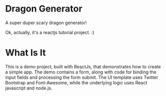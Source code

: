 Dragon Generator
================

A super duper scary dragon generator!

Ok, actually, it's a reactjs tutorial project. :)

# What Is It

This is a demo project, built with ReactJs, that demonstrates how to create a simple app. The demo contains a form, along with code for binding the input fields and processing the form submit. The UI template uses Twitter Bootstrap and Font-Awesome, while the underlying logic uses React javascript and node.js. 